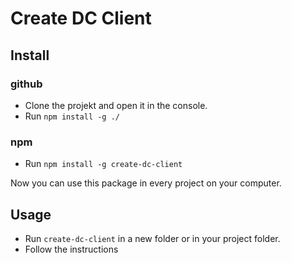 # Create DC Client

## Install

### github

- Clone the projekt and open it in the console.
- Run `npm install -g ./`

### npm

- Run `npm install -g create-dc-client`

Now you can use this package in every project on your computer.

## Usage

- Run `create-dc-client` in a new folder or in your project folder.
- Follow the instructions
